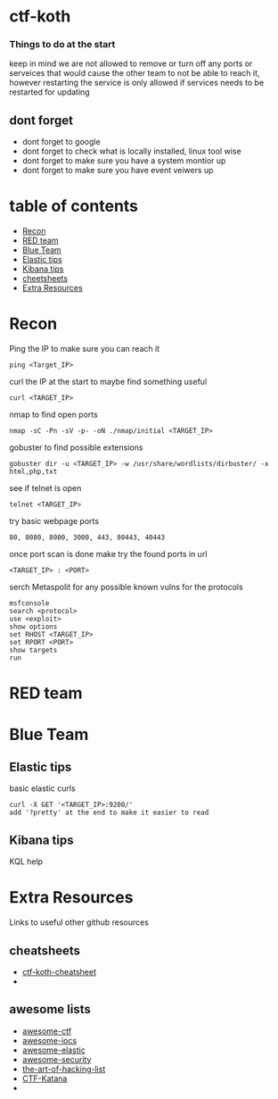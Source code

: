 # ctf-koth

### Things to do at the start
keep in mind we are not allowed to remove or turn off any ports or serveices that would cause the other team to not be able to reach it, however restarting the service is only allowed if services needs to be restarted for updating

## dont forget 
- dont forget to google
- dont forget to check what is locally installed, linux tool wise
- dont forget to make sure you have a system montior up
- dont forget to make sure you have event veiwers up



# table of contents
- [Recon](#recon)
- [RED team](#red-team)
- [Blue Team](#blue-team)
- [Elastic tips](#elastic-tips)
- [Kibana tips](#kibana-tips)
- [cheetsheets](https://github.com/Niqu3d/ctf-koth/tree/main/cheatsheets)
- [Extra Resources](#extra-resources)

# Recon
Ping the IP to make sure you can reach it
``` 
ping <Target_IP>
```
curl the IP at the start to maybe find something useful
```
curl <TARGET_IP>
```
nmap to find open ports
```
nmap -sC -Pn -sV -p- -oN ./nmap/initial <TARGET_IP>
```
gobuster to find possible extensions
```
gobuster dir -u <TARGET_IP> -w /usr/share/wordlists/dirbuster/ -x html,php,txt
```
see if telnet is open
``` 
telnet <TARGET_IP>
```
try basic webpage ports
``` 
80, 8080, 8000, 3000, 443, 80443, 40443 
```
once port scan is done make try the found ports in url
```
<TARGET_IP> : <PORT>
```
serch Metaspolit for any possible known vulns for the protocols
``` 
msfconsole
search <protocol>
use <exploit>
show options
set RHOST <TARGET_IP>
set RPORT <PORT>
show targets
run
```
# RED team





# Blue Team

## Elastic tips
basic elastic curls
```
curl -X GET '<TARGET_IP>:9200/' 
add '?pretty' at the end to make it easier to read
```



## Kibana tips
KQL help




# Extra Resources
Links to useful other github resources 
## cheatsheets
- [ctf-koth-cheatsheet](https://github.com/pform-se/pform-ctf-koth-cheatsheet#resource)
- 

## awesome lists
- [awesome-ctf](https://github.com/apsdehal/awesome-ctf)
- [awesome-iocs](https://github.com/sroberts/awesome-iocs)
- [awesome-elastic](https://github.com/dzharii/awesome-elasticsearch)
- [awesome-security](https://github.com/sbilly/awesome-security)
- [the-art-of-hacking-list](https://github.com/The-Art-of-Hacking/h4cker)
- [CTF-Katana](https://github.com/JohnHammond/ctf-katana)
- 
